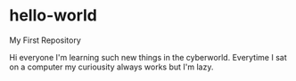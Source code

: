 # hello-world
My First Repository

Hi everyone I'm learning such new things in the cyberworld.
Everytime I sat on a computer my curiousity always works but I'm lazy.
